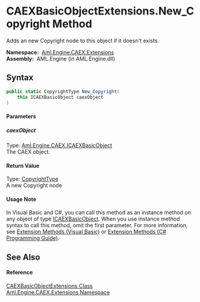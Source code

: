 CAEXBasicObjectExtensions.New_Copyright Method
==============================================
Adds an new Copyright node to this object if it doesn't exists.

  **Namespace:**  [Aml.Engine.CAEX.Extensions][1]  
  **Assembly:**  AML.Engine (in AML.Engine.dll)

Syntax
------

```csharp
public static CopyrightType New_Copyright(
	this ICAEXBasicObject caexObject
)
```

#### Parameters

##### *caexObject*
Type: [Aml.Engine.CAEX.ICAEXBasicObject][2]  
The CAEX object.

#### Return Value
Type: [CopyrightType][3]  
 A new Copyright node 
#### Usage Note
In Visual Basic and C#, you can call this method as an instance method on any object of type [ICAEXBasicObject][2]. When you use instance method syntax to call this method, omit the first parameter. For more information, see [Extension Methods (Visual Basic)][4] or [Extension Methods (C# Programming Guide)][5].

See Also
--------

#### Reference
[CAEXBasicObjectExtensions Class][6]  
[Aml.Engine.CAEX.Extensions Namespace][1]  

[1]: ../README.md
[2]: ../../Aml.Engine.CAEX/ICAEXBasicObject/README.md
[3]: ../../Aml.Engine.CAEX/CopyrightType/README.md
[4]: https://docs.microsoft.com/dotnet/visual-basic/programming-guide/language-features/procedures/extension-methods
[5]: https://docs.microsoft.com/dotnet/csharp/programming-guide/classes-and-structs/extension-methods
[6]: README.md
[7]: https://www.automationml.org
[8]: ../../icons/logoShade.png